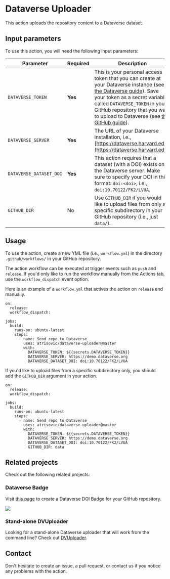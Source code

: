 # Dataverse Uploader

This action uploads the repository content to a Dataverse dataset.

## Input parameters

To use this action, you will need the following input parameters:

| Parameter | Required | Description |
| --------- | -------- | ------------|
| `DATAVERSE_TOKEN` | **Yes** | This is your personal access token that you can create at your Dataverse instance (see [the Dataverse guide](https://guides.dataverse.org/en/latest/user/account.html#how-to-create-your-api-token)). Save your token as a secret variable called `DATAVERSE_TOKEN` in your GitHub repository that you want to upload to Dataverse (see [the GitHub guide](https://docs.github.com/en/actions/security-guides/encrypted-secrets#creating-encrypted-secrets-for-a-repository)). |
| `DATAVERSE_SERVER` | **Yes** | The URL of your Dataverse installation, i.e., [https://dataverse.harvard.edu](https://dataverse.harvard.edu). |
| `DATAVERSE_DATASET_DOI` | **Yes** | This action requires that a dataset (with a DOI) exists on the Dataverse server. Make sure to specify your DOI in this format: `doi:<doi>`, i.e., `doi:10.70122/FK2/LVUA`. |
| `GITHUB_DIR` | No | Use `GITHUB_DIR` if you would like to upload files from only a specific subdirectory in your GitHub repository (i.e., just `data/`). |

## Usage

To use the action, create a new YML file (i.e., `workflow.yml`) in the directory `.github/workflows/` in your GitHub repository.

The action workflow can be executed at trigger events such as `push` and `release`. If you'd only like to run the workflow manually from the Actions tab, use the `workflow_dispatch` event option.

Here is an example of a `workflow.yml` that actives the action on `release` and manually.

```
on: 
  release:
  workflow_dispatch:

jobs:
  build:
    runs-on: ubuntu-latest
    steps:
      - name: Send repo to Dataverse 
        uses: atrisovic/dataverse-uploader@master
        with:
          DATAVERSE_TOKEN: ${{secrets.DATAVERSE_TOKEN}}
          DATAVERSE_SERVER: https://demo.dataverse.org
          DATAVERSE_DATASET_DOI: doi:10.70122/FK2/LVUA
```

If you'd like to upload files from a specific subdirectory only, you should add the `GITHUB_DIR` argument in your action.

```
on: 
  release:
  workflow_dispatch:

jobs:
  build:
    runs-on: ubuntu-latest
    steps:
      - name: Send repo to Dataverse 
        uses: atrisovic/dataverse-uploader@master
        with:
          DATAVERSE_TOKEN: ${{secrets.DATAVERSE_TOKEN}}
          DATAVERSE_SERVER: https://demo.dataverse.org
          DATAVERSE_DATASET_DOI: doi:10.70122/FK2/LVUA
          GITHUB_DIR: data
```

## Related projects

Check out the following related projects:

### Dataverse Badge 

Visit [this page](https://atrisovic.github.io/dataverse-badge/) to create a Dataverse DOI Badge for your GitHub repository.

[![](<https://img.shields.io/badge/Dataverse DOI-10.70122/FK2/LVUADQ-orange>)](https://demo.dataverse.org)

### Stand-alone DVUploader

Looking for a stand-alone Dataverse uploader that will work from the command line? Check out [DVUploader](https://github.com/GlobalDataverseCommunityConsortium/dataverse-uploader).

## Contact

Don't hesitate to create an issue, a pull request, or contact us if you notice any problems with the action.
